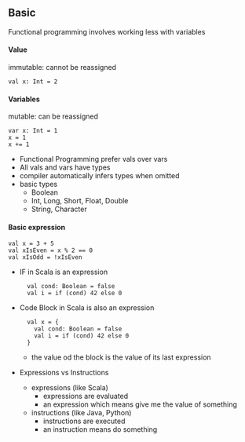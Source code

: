 ## Basic
Functional programming involves working less with variables

#### Value
immutable: cannot be reassigned
```
val x: Int = 2
```

#### Variables
mutable: can be reassigned
```
var x: Int = 1
x = 1
x += 1
```

- Functional Programming prefer vals over vars
- All vals and vars have types
- compiler automatically infers types when omitted
- basic types
    - Boolean
    - Int, Long, Short, Float, Double
    - String, Character

#### Basic expression
```
val x = 3 + 5
val xIsEven = x % 2 == 0
val xIsOdd = !xIsEven
```
- IF in Scala is an expression 
    ```
      val cond: Boolean = false
      val i = if (cond) 42 else 0
    ```
- Code Block in Scala is also an expression
    ```
      val x = {
        val cond: Boolean = false
        val i = if (cond) 42 else 0
      }
    ```
    - the value od the block is the value of its last expression

- Expressions vs Instructions
    - expressions (like Scala)
        - expressions are evaluated
        - an expression which means give me the value of something
    - instructions (like Java, Python)
        - instructions are executed
        - an instruction means do something